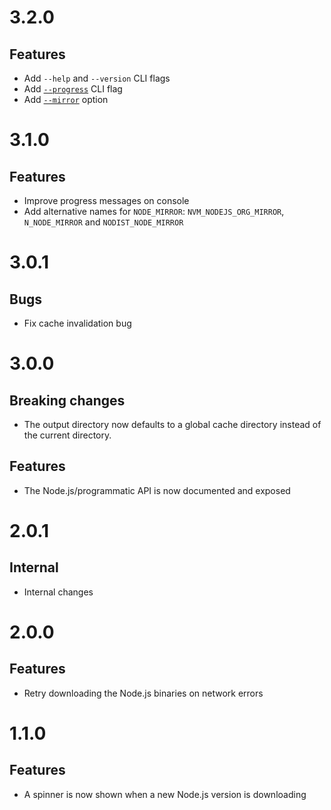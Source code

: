# 3.2.0

## Features

- Add `--help` and `--version` CLI flags
- Add
  [`--progress`](https://github.com/ehmicky/nve/blob/master/README.md#progress)
  CLI flag
- Add [`--mirror`](https://github.com/ehmicky/nve/blob/master/README.md#mirror)
  option

# 3.1.0

## Features

- Improve progress messages on console
- Add alternative names for `NODE_MIRROR`: `NVM_NODEJS_ORG_MIRROR`,
  `N_NODE_MIRROR` and `NODIST_NODE_MIRROR`

# 3.0.1

## Bugs

- Fix cache invalidation bug

# 3.0.0

## Breaking changes

- The output directory now defaults to a global cache directory instead of the
  current directory.

## Features

- The Node.js/programmatic API is now documented and exposed

# 2.0.1

## Internal

- Internal changes

# 2.0.0

## Features

- Retry downloading the Node.js binaries on network errors

# 1.1.0

## Features

- A spinner is now shown when a new Node.js version is downloading
